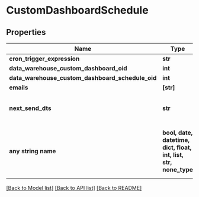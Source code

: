 # CustomDashboardSchedule


## Properties
Name | Type | Description | Notes
------------ | ------------- | ------------- | -------------
**cron_trigger_expression** | **str** |  | [optional] 
**data_warehouse_custom_dashboard_oid** | **int** |  | [optional] 
**data_warehouse_custom_dashboard_schedule_oid** | **int** |  | [optional] 
**emails** | **[str]** |  | [optional] 
**next_send_dts** | **str** | Date/time that the next send will occur. | [optional] 
**any string name** | **bool, date, datetime, dict, float, int, list, str, none_type** | any string name can be used but the value must be the correct type | [optional]

[[Back to Model list]](../README.md#documentation-for-models) [[Back to API list]](../README.md#documentation-for-api-endpoints) [[Back to README]](../README.md)


